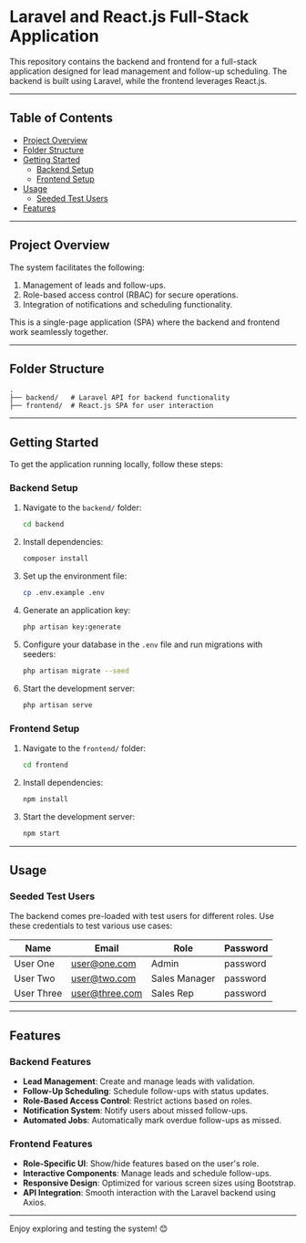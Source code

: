 # Laravel and React.js Full-Stack Application

This repository contains the backend and frontend for a full-stack application designed for lead management and follow-up scheduling. The backend is built using Laravel, while the frontend leverages React.js.

---

## Table of Contents

- [Project Overview](#project-overview)
- [Folder Structure](#folder-structure)
- [Getting Started](#getting-started)
  - [Backend Setup](#backend-setup)
  - [Frontend Setup](#frontend-setup)
- [Usage](#usage)
  - [Seeded Test Users](#seeded-test-users)
- [Features](#features)

---

## Project Overview

The system facilitates the following:
1. Management of leads and follow-ups.
2. Role-based access control (RBAC) for secure operations.
3. Integration of notifications and scheduling functionality.

This is a single-page application (SPA) where the backend and frontend work seamlessly together.

---

## Folder Structure

```plaintext
.
├── backend/   # Laravel API for backend functionality
├── frontend/  # React.js SPA for user interaction
```

---

## Getting Started

To get the application running locally, follow these steps:

### Backend Setup

1. Navigate to the `backend/` folder:
   ```bash
   cd backend
   ```

2. Install dependencies:
   ```bash
   composer install
   ```

3. Set up the environment file:
   ```bash
   cp .env.example .env
   ```

4. Generate an application key:
   ```bash
   php artisan key:generate
   ```

5. Configure your database in the `.env` file and run migrations with seeders:
   ```bash
   php artisan migrate --seed
   ```

6. Start the development server:
   ```bash
   php artisan serve
   ```

### Frontend Setup

1. Navigate to the `frontend/` folder:
   ```bash
   cd frontend
   ```

2. Install dependencies:
   ```bash
   npm install
   ```

3. Start the development server:
   ```bash
   npm start
   ```

---

## Usage

### Seeded Test Users

The backend comes pre-loaded with test users for different roles. Use these credentials to test various use cases:

| Name       | Email             | Role           | Password  |
|------------|-------------------|----------------|-----------|
| User One   | user@one.com      | Admin          | password  |
| User Two   | user@two.com      | Sales Manager  | password  |
| User Three | user@three.com    | Sales Rep      | password  |

---

## Features

### Backend Features
- **Lead Management**: Create and manage leads with validation.
- **Follow-Up Scheduling**: Schedule follow-ups with status updates.
- **Role-Based Access Control**: Restrict actions based on roles.
- **Notification System**: Notify users about missed follow-ups.
- **Automated Jobs**: Automatically mark overdue follow-ups as missed.

### Frontend Features
- **Role-Specific UI**: Show/hide features based on the user's role.
- **Interactive Components**: Manage leads and schedule follow-ups.
- **Responsive Design**: Optimized for various screen sizes using Bootstrap.
- **API Integration**: Smooth interaction with the Laravel backend using Axios.

---

Enjoy exploring and testing the system! 😊